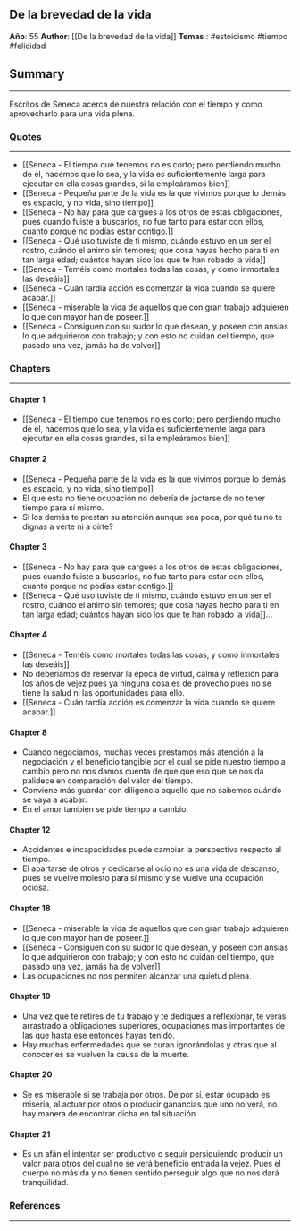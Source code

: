 De la brevedad de la vida
---

**Año**: 55
**Author**: [[De la brevedad de la vida]]
**Temas** : #estoicismo #tiempo #felicidad 

## Summary
---
Escritos de Seneca acerca de nuestra relación con el tiempo y como aprovecharlo para una vida plena.


### Quotes
---
- [[Seneca - El tiempo que tenemos no es corto; pero perdiendo mucho de el, hacemos que lo sea, y la vida es suficientemente larga para ejecutar en ella cosas grandes, si la empleáramos bien]]
- [[Seneca - Pequeña parte de la vida es la que vivimos porque lo demás es espacio, y no vida, sino tiempo]]
- [[Seneca - No hay para que cargues a los otros de estas obligaciones, pues cuando fuiste a buscarlos, no fue tanto para estar con ellos, cuanto porque no podías estar contigo.]]
- [[Seneca - Qué uso tuviste de ti mismo, cuándo estuvo en un ser el rostro, cuándo el animo sin temores; que cosa hayas hecho para ti en tan larga edad; cuántos hayan sido los que te han robado la vida]]
- [[Seneca - Teméis como mortales todas las cosas, y como inmortales las deseáis]]
- [[Seneca - Cuán tardía acción es comenzar la vida cuando se quiere acabar.]]
- [[Seneca - miserable la vida de aquellos que con gran trabajo adquieren lo que con mayor han de poseer.]]
- [[Seneca - Consiguen con su sudor lo que desean, y poseen con ansias lo que adquirieron con trabajo; y con esto no cuidan del tiempo, que pasado una vez,  jamás ha de volver]]


### Chapters
---

#### Chapter 1
- [[Seneca - El tiempo que tenemos no es corto; pero perdiendo mucho de el, hacemos que lo sea, y la vida es suficientemente larga para ejecutar en ella cosas grandes, si la empleáramos bien]]

#### Chapter 2
- [[Seneca - Pequeña parte de la vida es la que vivimos porque lo demás es espacio, y no vida, sino tiempo]]
- El que esta no tiene ocupación no debería de jactarse de no tener tiempo para sí mismo. 
- Si los demás te prestan su atención aunque sea poca, por qué tu no te dignas a verte ni a oírte?

#### Chapter 3
- [[Seneca - No hay para que cargues a los otros de estas obligaciones, pues cuando fuiste a buscarlos, no fue tanto para estar con ellos, cuanto porque no podías estar contigo.]]
- [[Seneca - Qué uso tuviste de ti mismo, cuándo estuvo en un ser el rostro, cuándo el animo sin temores; que cosa hayas hecho para ti en tan larga edad; cuántos hayan sido los que te han robado la vida]]...

#### Chapter 4
- [[Seneca - Teméis como mortales todas las cosas, y como inmortales las deseáis]]
- No deberíamos de reservar la época de virtud, calma y reflexión para los años de vejez pues ya ninguna cosa es de provecho pues no se tiene la salud ni las oportunidades para ello.
- [[Seneca - Cuán tardía acción es comenzar la vida cuando se quiere acabar.]]

#### Chapter 8
- Cuando negociamos, muchas veces prestamos más atención a la negociación y el beneficio tangible por el cual se pide nuestro tiempo a cambio pero no nos damos cuenta de que que eso que se nos da palidece en comparación del valor del tiempo.
- Conviene más guardar con diligencia aquello que no sabemos cuándo se vaya a acabar.
- En el amor también se pide tiempo a cambio.

#### Chapter 12
- Accidentes e incapacidades puede cambiar la perspectiva  respecto al tiempo. 
- El apartarse de otros y dedicarse al ocio no es una vida de descanso, pues se vuelve molesto para sí mismo y se vuelve una ocupación ociosa.

#### Chapter 18
- [[Seneca - miserable la vida de aquellos que con gran trabajo adquieren lo que con mayor han de poseer.]]
- [[Seneca - Consiguen con su sudor lo que desean, y poseen con ansias lo que adquirieron con trabajo; y con esto no cuidan del tiempo, que pasado una vez,  jamás ha de volver]]
- Las ocupaciones no nos permiten alcanzar una quietud plena.

#### Chapter 19
- Una vez que te retires de tu trabajo y te dediques a reflexionar, te veras arrastrado a obligaciones superiores, ocupaciones mas importantes de las que hasta ese entonces hayas tenido.
- Hay muchas enfermedades que se curan ignorándolas y otras que al conocerles se vuelven la causa de la muerte.

#### Chapter 20
- Se es miserable si se trabaja por otros. De por sí, estar ocupado es miseria, al actuar por otros o producir ganancias que uno no verá, no hay manera de encontrar dicha en tal situación. 

#### Chapter 21
- Es un afán el intentar ser productivo o seguir persiguiendo producir un valor para otros del cual no se verá beneficio entrada la vejez. Pues el cuerpo no más da y no tienen sentido perseguir algo que no nos dará tranquilidad.


### References
---
